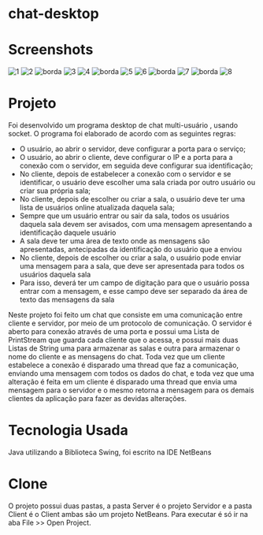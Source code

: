 # chat-desktop
# Screenshots
![1](https://user-images.githubusercontent.com/64668717/82762537-fa3c3280-9dd7-11ea-827b-0afa706d3734.png)
![2](https://user-images.githubusercontent.com/64668717/82762541-fad4c900-9dd7-11ea-874a-ca2962ab952a.png)
![borda](https://user-images.githubusercontent.com/64668717/82762700-e1804c80-9dd8-11ea-80eb-a3213c7da80a.png)
![3](https://user-images.githubusercontent.com/64668717/82762608-5d2dc980-9dd8-11ea-9426-6212aeec8fef.png)
![4](https://user-images.githubusercontent.com/64668717/82762609-5e5ef680-9dd8-11ea-95f6-25872642c34f.png)
![borda](https://user-images.githubusercontent.com/64668717/82762700-e1804c80-9dd8-11ea-80eb-a3213c7da80a.png)
![5](https://user-images.githubusercontent.com/64668717/82762610-5f902380-9dd8-11ea-9a12-4e2f05d5388b.png)
![6](https://user-images.githubusercontent.com/64668717/82762614-61f27d80-9dd8-11ea-924a-021bbd604b7f.png)
![borda](https://user-images.githubusercontent.com/64668717/82762700-e1804c80-9dd8-11ea-80eb-a3213c7da80a.png)
![7](https://user-images.githubusercontent.com/64668717/82762648-96fed000-9dd8-11ea-8930-42a2235c5f1c.png)
![borda](https://user-images.githubusercontent.com/64668717/82762700-e1804c80-9dd8-11ea-80eb-a3213c7da80a.png)
![8](https://user-images.githubusercontent.com/64668717/82762649-98c89380-9dd8-11ea-9de0-971afdb8c95e.png)


<h1> Projeto </h1>
  <p>
    Foi desenvolvido um programa desktop de chat multi-usuário , usando socket. O programa foi elaborado de acordo com as seguintes regras:
  </p>
  <ul>
    <li>
      	O usuário, ao abrir o servidor, deve configurar a porta para o serviço;
    </li>
    <li>
      	O usuário, ao abrir o cliente, deve configurar o IP e a porta para a conexão com o servidor, em seguida deve configurar sua identificação;
    </li>
    <li>
       No cliente, depois de estabelecer a conexão com o servidor e se identificar, o usuário deve escolher uma sala criada por outro usuário ou criar sua própria sala;
    </li>
    <li>
      No cliente, depois de escolher ou criar a sala, o usuário deve ter uma lista de usuários online atualizada daquela sala;
    </li>
    <li>
      Sempre que um usuário entrar ou sair da sala, todos os usuários daquela sala devem ser avisados, com uma mensagem apresentando a identificação daquele usuário
    </li>
    <li>
       A sala deve ter uma área de texto onde as mensagens são apresentadas, antecipadas da identificação do usuário que a enviou
    </li>
    <li>
       No cliente, depois de escolher ou criar a sala, o usuário pode enviar uma mensagem para a sala, que deve ser apresentada para todos os usuários daquela sala
    </li>
    <li>
      Para isso, deverá ter um campo de digitação para que o usuário possa entrar com a mensagem, e esse campo deve ser separado da área de texto das mensagens da sala
    </li>
  </ul>
   <p>
        Neste projeto foi feito um chat que consiste em uma comunicação entre cliente e
    servidor, por meio de um protocolo de comunicação. O servidor é aberto para
    conexão através de uma porta e possui uma Lista de PrintStream que guarda cada
    cliente que o acessa, e possui mais duas Listas de String uma para armazenar as
    salas e outra para armazenar o nome do cliente e as mensagens do chat. Toda vez
    que um cliente estabelece a conexão é disparado uma thread que faz a
    comunicação, enviando uma mensagem com todos os dados do chat, e toda vez
    que uma alteração é feita em um cliente é disparado uma thread que envia uma
    mensagem para o servidor e o mesmo retorna a mensagem para os demais clientes
    da aplicação para fazer as devidas alterações.
   </p>
   <h1>Tecnologia Usada</h1>
   <p>Java utilizando a Biblioteca Swing, foi escrito na IDE NetBeans</p>
   <h1>Clone</h1>
   <p>
    O projeto possui duas pastas, a pasta Server é o projeto Servidor e a pasta Client é o Client ambas são um projeto NetBeans. Para executar é só ir na aba File >> Open Project.
   </p>
